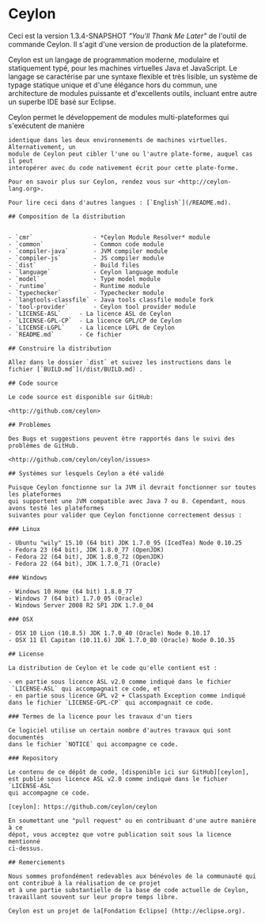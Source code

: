 # Ceylon

Ceci est la version 1.3.4-SNAPSHOT _"You'll Thank Me Later"_ de l'outil 
de commande Ceylon. Il s'agit d'une version de production de la plateforme.

Ceylon est un langage de programmation moderne, modulaire et statiquement typé,
pour les machines virtuelles Java et JavaScript. Le langage se caractérise par
une syntaxe flexible et très lisible, un système de typage statique unique et d'une 
élégance hors du commun, une architecture de modules puissante et d'excellents outils,
incluant entre autre un superbe IDE basé sur Eclipse.

Ceylon permet le développement de modules multi-plateformes qui s'exécutent de manière
```
identique dans les deux environnements de machines virtuelles. Alternativement, un
module de Ceylon peut cibler l'une ou l'autre plate-forme, auquel cas il peut 
interopérer avec du code nativement écrit pour cette plate-forme.

Pour en savoir plus sur Ceylon, rendez vous sur <http://ceylon-lang.org>.

Pour lire ceci dans d'autres langues : [`English`](/README.md).

## Composition de la distribution


- `cmr`                 - *Ceylon Module Resolver* module
- `common`              - Common code module
- `compiler-java`       - JVM compiler module
- `compiler-js`         - JS compiler module
- `dist`                - Build files 
- `language`            - Ceylon language module
- `model`               - Type model module
- `runtime`             - Runtime module
- `typechecker`         - Typechecker module
- `langtools-classfile` - Java tools classfile module fork
- `tool-provider`       - Ceylon tool provider module
- `LICENSE-ASL` 	- La licence ASL de Ceylon
- `LICENSE-GPL-CP` 	- La licence GPL/CP de Ceylon
- `LICENSE-LGPL` 	- La licence LGPL de Ceylon
- `README.md` 		- Ce fichier

## Construire la distribution

Allez dans le dossier `dist` et suivez les instructions dans le fichier [`BUILD.md`](/dist/BUILD.md) .

## Code source

Le code source est disponible sur GitHub:

<http://github.com/ceylon>

## Problèmes

Des Bugs et suggestions peuvent être rapportés dans le suivi des problèmes de GitHub.

<http://github.com/ceylon/ceylon/issues>

## Systèmes sur lesquels Ceylon a été validé

Puisque Ceylon fonctionne sur la JVM il devrait fonctionner sur toutes les plateformes
qui supportent une JVM compatible avec Java 7 ou 8. Cependant, nous avons testé les plateformes
suivantes pour valider que Ceylon fonctionne correctement dessus :

### Linux

- Ubuntu "wily" 15.10 (64 bit) JDK 1.7.0_95 (IcedTea) Node 0.10.25
- Fedora 23 (64 bit), JDK 1.8.0_77 (OpenJDK)
- Fedora 22 (64 bit), JDK 1.8.0_72 (OpenJDK)
- Fedora 22 (64 bit), JDK 1.7.0_71 (Oracle)

### Windows

- Windows 10 Home (64 bit) 1.8.0_77
- Windows 7 (64 bit) 1.7.0_05 (Oracle)
- Windows Server 2008 R2 SP1 JDK 1.7.0_04

### OSX

- OSX 10 Lion (10.8.5) JDK 1.7.0_40 (Oracle) Node 0.10.17
- OSX 11 El Capitan (10.11.6) JDK 1.7.0_80 (Oracle) Node 0.10.35

## License

La distribution de Ceylon et le code qu'elle contient est :

- en partie sous licence ASL v2.0 comme indiqué dans le fichier
 `LICENSE-ASL` qui accompagnait ce code, et
- en partie sous licence GPL v2 + Classpath Exception comme indiqué
dans le fichier `LICENSE-GPL-CP` qui accompagnait ce code.

### Termes de la licence pour les travaux d'un tiers

Ce logiciel utilise un certain nombre d'autres travaux qui sont documentés
dans le fichier `NOTICE` qui accompagne ce code.

### Repository

Le contenu de ce dépôt de code, [disponible ici sur GitHub][ceylon], 
est publié sous licence ASL v2.0 comme indiqué dans le fichier `LICENSE-ASL` 
qui accompagne ce code.

[ceylon]: https://github.com/ceylon/ceylon

En soumettant une "pull request" ou en contribuant d'une autre manière à ce
dépot, vous acceptez que votre publication soit sous la licence mentionné
ci-dessus.

## Remerciements

Nous sommes profondément redevables aux bénévoles de la communauté qui ont contribué à la réalisation de ce projet
et à une partie substantielle de la base de code actuelle de Ceylon, travaillant souvent sur leur propre temps libre.

Ceylon est un projet de la[Fondation Eclipse] (http://eclipse.org).
